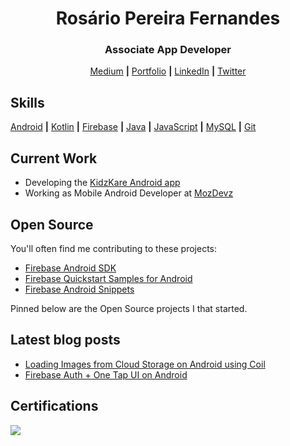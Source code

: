 <h1 align="center">Rosário Pereira Fernandes</h1>
<h3 align="center">Associate App Developer</h3>
<p align="center">
    <a href="https://medium.com/@rosariopfernandes">Medium</a> <b>|</b>
    <a href="https://rosariopfernandes.github.io">Portfolio</a> <b>|</b>
    <a href="https://www.linkedin.com/in/rosariopfernandes/">LinkedIn</a> <b>|</b>
    <a href="https://twitter.com/_rpfernandes">Twitter</a>
</p>

## Skills
[Android](https://github.com/topics/android) **|**
[Kotlin](https://github.com/topics/kotlin) **|**
[Firebase](https://github.com/topics/firebase) **|**
[Java](https://github.com/topics/java) **|**
[JavaScript](https://github.com/topics/javascript) **|**
[MySQL](https://github.com/topics/mysql) **|**
[Git](https://github.com/topics/git)

## Current Work 

- Developing the [KidzKare Android app](https://play.google.com/store/apps/details?id=mz.co.kidzkare.vaccines)
- Working as Mobile Android Developer at [MozDevz](https://github.com/mozdevz)

## Open Source

You'll often find me contributing to these projects:
- [Firebase Android SDK](https://github.com/firebase/firebase-android-sdk)
- [Firebase Quickstart Samples for Android](https://github.com/firebase/quickstart-android)
- [Firebase Android Snippets](https://github.com/firebase/snippets-android)

Pinned below are the Open Source projects I that started.

## Latest blog posts

- [Loading Images from Cloud Storage on Android using Coil](https://medium.com/better-programming/loading-images-from-cloud-storage-on-a-kotlin-android-app-d1574a059e04)
- [Firebase Auth + One Tap UI on Android](https://medium.com/firebase-developers/firebase-auth-one-tap-86ca80a80973)

## Certifications

![](https://api.accredible.com/v1/frontend/credential_website_embed_image/badge/15505563)
